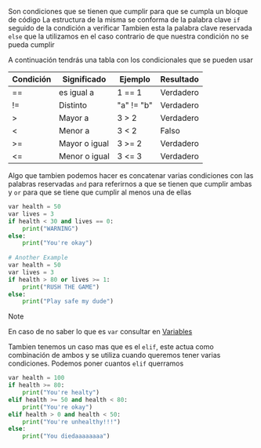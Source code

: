 Son condiciones que se tienen que cumplir para que se cumpla un bloque de código
La estructura de la misma se conforma de la palabra clave `if` seguido de la condición a verificar
Tambien esta la palabra clave reservada `else` que la utilizamos en el caso contrario de que nuestra condición no se pueda cumplir

A continuación tendrás una tabla con los condicionales que se pueden usar

| Condición | Significado   | Ejemplo    | Resultado |
| --------- | ------------- | ---------- | --------- |
| ==        | es igual a    | 1 == 1     | Verdadero |
| !=        | Distinto      | "a" != "b" | Verdadero |
| >         | Mayor a       | 3 > 2      | Verdadero |
| <         | Menor a       | 3 < 2      | Falso     |
| >=        | Mayor o igual | 3 >= 2     | Verdadero |
| <=        | Menor o igual | 3 <= 3     | Verdadero |
Algo que tambien podemos hacer es concatenar varias condiciones con las palabras reservadas `and` para referirnos a que se tienen que cumplir ambas y `or` para que se tiene que cumplir al menos una de ellas 
```python
var health = 50
var lives = 3
if health < 30 and lives == 0:
	print("WARNING")
else:
	print("You're okay")
	
# Another Example
var health = 50
var lives = 3
if health > 80 or lives >= 1:
	print("RUSH THE GAME")
else:
	print("Play safe my dude")
```
> [!NOTE]
> En caso de no saber lo que es `var` consultar en [Variables](Variables.md)

Tambien tenemos un caso mas que es el `elif`, este actua como combinación de ambos y se utiliza cuando queremos tener varias condiciones. Podemos poner cuantos `elif` querramos
```python
var health = 100
if health >= 80:
	print("You're healty")
elif health >= 50 and health < 80:
	print("You're okay")
elif health > 0 and health < 50:
	print("You're unhealthy!!!")
else:
	print("You diedaaaaaaaa")
```